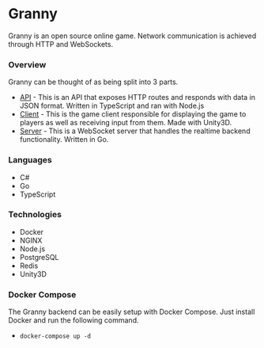 # Granny

Granny is an open source online game. Network communication is achieved through HTTP and WebSockets.

### Overview

Granny can be thought of as being split into 3 parts.

- [API](/api) - This is an API that exposes HTTP routes and responds with data in JSON format. Written in TypeScript and ran with Node.js
- [Client](/client) - This is the game client responsible for displaying the game to players as well as receiving input from them. Made with Unity3D.
- [Server](/server) - This is a WebSocket server that handles the realtime backend functionality. Written in Go.

### Languages

- C#
- Go
- TypeScript

### Technologies

- Docker
- NGINX
- Node.js
- PostgreSQL
- Redis
- Unity3D

### Docker Compose

The Granny backend can be easily setup with Docker Compose. Just install Docker and run the following command.

- `docker-compose up -d`
